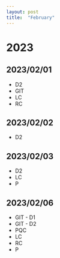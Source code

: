 ```yaml
---
layout: post
title:  "February"
---
```


# 2023


## 2023/02/01

- D2
- GIT
- LC
- RC

## 2023/02/02

- D2

## 2023/02/03

- D2
- LC
- P

## 2023/02/06

- GIT - D1
- GIT - D2
- PQC
- LC
- RC
- P